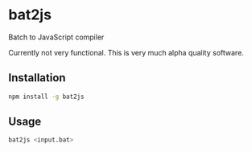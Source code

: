 # bat2js
Batch to JavaScript compiler

Currently not very functional. This is very much alpha quality software.

## Installation

```bash
npm install -g bat2js
```

## Usage

```bash
bat2js <input.bat>
```
